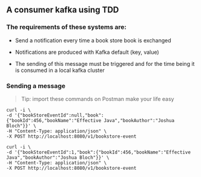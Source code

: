 
## A consumer kafka using TDD 


### The requirements of these systems are:

* Send a notification every time a book store book is exchanged

* Notifications are produced with Kafka default (key, value)

* The sending of this message must be triggered and for the time being it is consumed in a local kafka cluster

### Sending a message

> Tip: import these commands on Postman make your life easy

```
curl -i \
-d '{"bookStoreEventId":null,"book":{"bookId":456,"bookName":"Effective Java","bookAuthor":"Joshua Bloch"}}' \
-H "Content-Type: application/json" \
-X POST http://localhost:8080/v1/bookstore-event
```

```
curl -i \
-d '{"bookStoreEventId":1,"book":{"bookId":456,"bookName":"Effective Java","bookAuthor":"Joshua Bloch"}}' \
-H "Content-Type: application/json" \
-X POST http://localhost:8080/v1/bookstore-event
```

